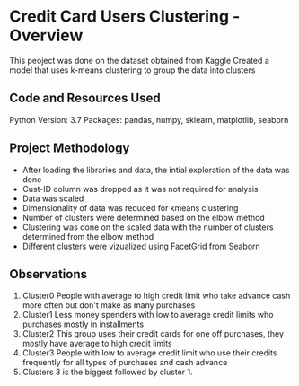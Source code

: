 # Credit Card Users Clustering - Overview
This peoject was done on the dataset obtained from Kaggle
Created a model that uses k-means clustering to group the data into clusters
## Code and Resources Used
Python Version: 3.7
Packages: pandas, numpy, sklearn, matplotlib, seaborn

## Project Methodology

- After loading the libraries and data, the intial exploration of the data was done
- Cust-ID column was dropped as it was not required for analysis
- Data was scaled
- Dimensionality of data was reduced for kmeans clustering
- Number of clusters were determined based on the elbow method
- Clustering was done on the scaled data with the number of clusters determined from the elbow method
- Different clusters were vizualized using FacetGrid from Seaborn
## Observations
1. Cluster0 People with average to high credit limit who take advance cash more often but don't make as many purchases
2. Cluster1 Less money spenders with low to average credit limits who purchases mostly in installments
3. Cluster2 This group uses their credit cards for one off purchases, they mostly have average to high credit limits
4. Cluster3 People with low to average credit limit who use their credits frequently for all types of purchases and cash advance
5. Clusters 3 is the biggest followed by cluster 1.
